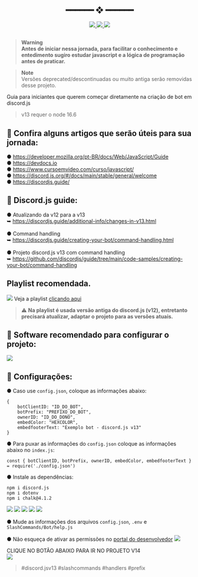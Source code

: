<h2 align="center"> ━━━━━━  ❖  ━━━━━━ </h2>

<div align="center">
   <p></p>
   <a href="https://github.com/StarlineBR/raveninha-bot/stargazers">
      <img src="https://img.shields.io/github/stars/StarlineBR/raveninha-bot?color=%23ffb29b&labelColor=%23101415&style=for-the-badge">
   </a>
   <a href="https://github.com/StarlineBR/raveninha-bot/network/members/">
      <img src="https://img.shields.io/github/forks/StarlineBR/raveninha-bot?color=%23A2B7EE&labelColor=%23101415&style=for-the-badge">
   </a>
   <a href="https://github.com/StarlineBR/raveninha-bot/">
      <img src="https://img.shields.io/github/repo-size/StarlineBR/raveninha-bot?color=%23ee6a70&labelColor=%23101415&style=for-the-badge">
   </a>
   <br> 
</div>

<p/>

<h2></h2>

> **Warning**<br>
> **Antes de iniciar nessa jornada, para facilitar o conhecimento e entedimento sugiro estudar javascript e a lógica de programação antes de praticar.**

> **Note**<br>
> Versões deprecated/descontinuadas ou muito antiga serão removidas desse projeto.

Guia para iniciantes que querem começar diretamente na criação de bot em discord.js
> v13 requer o node 16.6

## 📄 Confira alguns artigos que serão úteis para sua jornada:
● https://developer.mozilla.org/pt-BR/docs/Web/JavaScript/Guide<br>
● https://devdocs.io<br>
● https://www.cursoemvideo.com/curso/javascript/<br>
● https://discord.js.org/#/docs/main/stable/general/welcome<br>
● https://discordjs.guide/

## 📄 Discord.js guide:
● Atualizando da v12 para a v13<br>
 ➥ https://discordjs.guide/additional-info/changes-in-v13.html<br><br>
● Command handling<br>
 ➥ https://discordjs.guide/creating-your-bot/command-handling.html<br><br>
● Projeto discord.js v13 com command handling<br>
 ➥ https://github.com/discordjs/guide/tree/main/code-samples/creating-your-bot/command-handling<br>

 ## Playlist recomendada.
 ![](https://i.imgur.com/toQwUZE.png) Veja a playlist [clicando aqui](https://youtube.com/playlist?list=PLj8eMR1hXlcJDjxtBi1QhJg0dEWk5b3t6)
 > :warning: **Na playlist é usada versão antiga do discord.js (v12), entretanto precisará atualizar, adaptar o projeto para as versões atuais.**

## 📄 Software recomendado para configurar o projeto:
<a href="https://code.visualstudio.com"><img src="https://img.shields.io/badge/-Visual%20Studio%20Code-0464bc?style=flat-square&labelColor=0464bc&logo=VisualStudioCode&logoColor=white&link=ttps://code.visualstudio.com"/></a>

## 📄 Configurações:
● Caso use `config.json`, coloque as informações abaixo:
```
{
    botClientID: "ID_DO_BOT",
    botPrefix: "PREFIXO_DO_BOT",
    ownerID: "ID_DO_DONO",
    embedColor: "HEXCOLOR",
    embedfooterText: "Exemplo bot - discord.js v13"
}
```
● Para puxar as informações do `config.json` coloque as informações abaixo no `index.js`:
```
const { botClientID, botPrefix, ownerID, embedColor, embedfooterText } = require('./config.json')
```
● Instale as dependências:
```
npm i discord.js
npm i dotenv
npm i chalk@4.1.2
```
<a href="https://nodejs.org/pt-br/download/"><img src="https://img.shields.io/badge/-node.js-046c04?style=flat-square&labelColor=046c04&logo=node.js&logoColor=white&link=https://nodejs.org/pt-br/download/"/></a> <a href="https://discord.js.org/#/docs/discord.js/stable/general/welcome"><img src="https://img.shields.io/badge/-discord.js-ecdc1c?style=flat-square&labelColor=ecdc1c&logo=javascript&logoColor=black&link=https://discord.js.org/#/docs/discord.js/stable/general/welcome"/></a> <a href="https://www.npmjs.com/package/discord.js"><img src="https://img.shields.io/badge/-discord.js-c40404?style=flat-square&labelColor=c40404&logo=npm&logoColor=white&link=https://www.npmjs.com/package/discord.js"/></a> <a href="https://www.npmjs.com/package/dotenv"><img src="https://img.shields.io/badge/-dotenv-c40404?style=flat-square&labelColor=c40404&logo=npm&logoColor=white&link=https://www.npmjs.com/package/dotenv"/></a> <a href="https://www.npmjs.com/package/chalk"><img src="https://img.shields.io/badge/-chalk@4.1.2-c40404?style=flat-square&labelColor=c40404&logo=npm&logoColor=white&link=https://www.npmjs.com/package/chalk"/></a>ﾠ

● Mude as informações dos arquivos `config.json`, `.env` e `SlashCommands/Bot/help.js`

● Não esqueça de ativar as permissões no [portal do desenvolvedor](https://discord.dev)
![](https://i.imgur.com/8DBc7xf.png)

CLIQUE NO BOTÃO ABAIXO PARA IR NO PROJETO V14 <br> <a href="https://github.com/StarlineBR/raveninha-bot/tree/v14"><img src="https://img.shields.io/badge/-V14-ecdc1c?style=flat-square&labelColor=ecdc1c&logo=javascript&logoColor=black&link=https://github.com/StarlineBR/raveninha-bot/tree/v14"/></a>

> #discord.jsv13 #slashcommands #handlers #prefix
